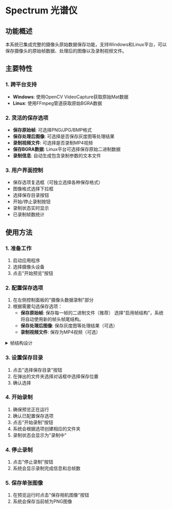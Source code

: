 # Spectrum   光谱仪

## 功能概述

本系统已集成完整的摄像头原始数据保存功能，支持Windows和Linux平台，可以保存摄像头的原始帧数据、处理后的图像以及录制视频文件。

## 主要特性

### 1. 跨平台支持
- **Windows**: 使用OpenCV VideoCapture获取原始Mat数据
- **Linux**: 使用FFmpeg管道获取原始BGRA数据

### 2. 灵活的保存选项
- **保存原始帧**: 可选择PNG/JPG/BMP格式
- **保存处理后图像**: 可选择是否保存灰度图等处理结果
- **录制视频文件**: 可选择是否录制MP4视频
- **保存BGRA数据**: Linux平台可选择保存原始二进制数据
- **录制信息**: 自动生成包含录制参数的文本文件

### 3. 用户界面控制
- 保存选项复选框（可独立选择各种保存格式）
- 图像格式选择下拉框
- 选择保存目录按钮
- 开始/停止录制按钮
- 录制状态实时显示
- 已录制帧数统计

## 使用方法

### 1. 准备工作
1. 启动应用程序
2. 选择摄像头设备
3. 点击"开始预览"按钮

### 2. 配置保存选项
1. 在左侧控制面板的"摄像头数据录制"部分
2. 根据需要勾选保存选项：
    - **保存原始帧**: 保存每一帧的二进制文件（推荐） 选择"启用帧结构"，系统将自动使用新的帧头帧尾结构。
    - **保存处理后图像**: 保存灰度图等处理结果（可选）
    - **录制视频文件**: 保存为MP4视频（可选）
   
<details>
<summary>帧结构设计</summary>

#### 帧头结构 (FrameHeader - 32字节)
```csharp
public struct FrameHeader
{
    public uint FrameSequence;      // 帧序号 (4字节)
    public long Timestamp;          // 时间戳 (8字节，Unix毫秒)
    public int Width;               // 画面宽度 (4字节)
    public int Height;              // 画面高度 (4字节)
    public int BrightestRow;        // 最亮行号 (4字节)
    public uint HeaderSize;         // 帧头大小 (4字节，固定32)
    public uint DataSize;           // 数据大小 (4字节)
}
```
#### 帧尾结构 (FrameFooter - 8字节)
```csharp
public struct FrameFooter
{
    public uint Checksum;           // CRC32校验和 (4字节)
    public uint FooterMarker;       // 帧尾标记 (4字节，0xDEADBEEF)
}
```
#### 单帧结构
```
[帧头 32字节] + [原始数据 N字节] + [帧尾 8字节]
```
#### 文件打包
- 每512个完整帧打包成一个二进制文件
- 文件命名格式：`frames_YYYYMMDD_HHmmss_###.bin`
- 文件填满后自动创建新文件继续存储
- 支持连续写入，确保数据完整性
</details>

### 3. 设置保存目录
1. 点击"选择保存目录"按钮
2. 在弹出的文件夹选择对话框中选择保存位置
3. 确认选择

### 4. 开始录制
1. 确保预览正在运行
2. 确认已配置保存选项
3. 点击"开始录制"按钮
4. 系统会根据选项创建相应的文件夹
5. 录制状态会显示为"录制中"

### 4. 停止录制
1. 点击"停止录制"按钮
2. 系统会显示录制完成信息和总帧数

### 5. 保存单张图像
1. 在预览运行时点击"保存相机图像"按钮
2. 系统会保存当前帧为PNG图像

